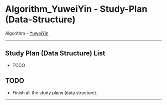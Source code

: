 # Algorithm_YuweiYin - Study-Plan (Data-Structure)

Algorithm - [YuweiYin](https://github.com/YuweiYin)

---

## Study Plan (Data Structure) List

- TODO

## TODO

- Finish all the study plans (data structure).

---
